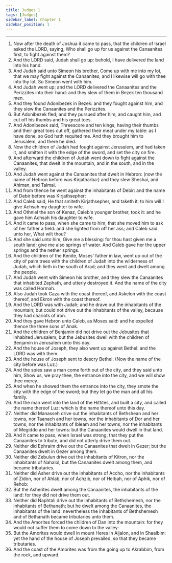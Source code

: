 ```yaml
---
title: Judges 1
tags: [Judges]
sidebar_label: Chapter 1
sidebar_position: 1
---
```


---
1. Now after the death of Joshua it came to pass, that the children of Israel asked the LORD, saying, Who shall go up for us against the Canaanites first, to fight against them?
2. And the LORD said, Judah shall go up: behold, I have delivered the land into his hand.
3. And Judah said unto Simeon his brother, Come up with me into my lot, that we may fight against the Canaanites; and I likewise will go with thee into thy lot. So Simeon went with him.
4. And Judah went up; and the LORD delivered the Canaanites and the Perizzites into their hand: and they slew of them in Bezek ten thousand men.
5. And they found Adonibezek in Bezek: and they fought against him, and they slew the Canaanites and the Perizzites.
6. But Adonibezek fled; and they pursued after him, and caught him, and cut off his thumbs and his great toes.
7. And Adonibezek said, Threescore and ten kings, having their thumbs and their great toes cut off, gathered their meat under my table: as I have done, so God hath requited me. And they brought him to Jerusalem, and there he died.
8. Now the children of Judah had fought against Jerusalem, and had taken it, and smitten it with the edge of the sword, and set the city on fire.
9. And afterward the children of Judah went down to fight against the Canaanites, that dwelt in the mountain, and in the south, and in the valley.
10. And Judah went against the Canaanites that dwelt in Hebron: (now the name of Hebron before was Kirjatharba:) and they slew Sheshai, and Ahiman, and Talmai.
11. And from thence he went against the inhabitants of Debir: and the name of Debir before was Kirjathsepher:
12. And Caleb said, He that smiteth Kirjathsepher, and taketh it, to him will I give Achsah my daughter to wife.
13. And Othniel the son of Kenaz, Caleb's younger brother, took it: and he gave him Achsah his daughter to wife.
14. And it came to pass, when she came to him, that she moved him to ask of her father a field: and she lighted from off her ass; and Caleb said unto her, What wilt thou?
15. And she said unto him, Give me a blessing: for thou hast given me a south land; give me also springs of water. And Caleb gave her the upper springs and the nether springs.
16. And the children of the Kenite, Moses' father in law, went up out of the city of palm trees with the children of Judah into the wilderness of Judah, which lieth in the south of Arad; and they went and dwelt among the people.
17. And Judah went with Simeon his brother, and they slew the Canaanites that inhabited Zephath, and utterly destroyed it. And the name of the city was called Hormah.
18. Also Judah took Gaza with the coast thereof, and Askelon with the coast thereof, and Ekron with the coast thereof.
19. And the LORD was with Judah; and he drave out the inhabitants of the mountain; but could not drive out the inhabitants of the valley, because they had chariots of iron.
20. And they gave Hebron unto Caleb, as Moses said: and he expelled thence the three sons of Anak.
21. And the children of Benjamin did not drive out the Jebusites that inhabited Jerusalem; but the Jebusites dwell with the children of Benjamin in Jerusalem unto this day.
22. And the house of Joseph, they also went up against Bethel: and the LORD was with them.
23. And the house of Joseph sent to descry Bethel. (Now the name of the city before was Luz.)
24. And the spies saw a man come forth out of the city, and they said unto him, Show us, we pray thee, the entrance into the city, and we will show thee mercy.
25. And when he showed them the entrance into the city, they smote the city with the edge of the sword; but they let go the man and all his family.
26. And the man went into the land of the Hittites, and built a city, and called the name thereof Luz: which is the name thereof unto this day.
27. Neither did Manasseh drive out the inhabitants of Bethshean and her towns, nor Taanach and her towns, nor the inhabitants of Dor and her towns, nor the inhabitants of Ibleam and her towns, nor the inhabitants of Megiddo and her towns: but the Canaanites would dwell in that land.
28. And it came to pass, when Israel was strong, that they put the Canaanites to tribute, and did not utterly drive them out.
29. Neither did Ephraim drive out the Canaanites that dwelt in Gezer; but the Canaanites dwelt in Gezer among them.
30. Neither did Zebulun drive out the inhabitants of Kitron, nor the inhabitants of Nahalol; but the Canaanites dwelt among them, and became tributaries.
31. Neither did Asher drive out the inhabitants of Accho, nor the inhabitants of Zidon, nor of Ahlab, nor of Achzib, nor of Helbah, nor of Aphik, nor of Rehob:
32. But the Asherites dwelt among the Canaanites, the inhabitants of the land: for they did not drive them out.
33. Neither did Naphtali drive out the inhabitants of Bethshemesh, nor the inhabitants of Bethanath; but he dwelt among the Canaanites, the inhabitants of the land: nevertheless the inhabitants of Bethshemesh and of Bethanath became tributaries unto them.
34. And the Amorites forced the children of Dan into the mountain: for they would not suffer them to come down to the valley:
35. But the Amorites would dwell in mount Heres in Aijalon, and in Shaalbim: yet the hand of the house of Joseph prevailed, so that they became tributaries.
36. And the coast of the Amorites was from the going up to Akrabbim, from the rock, and upward.